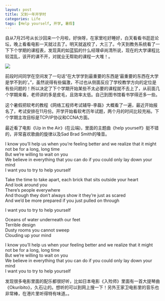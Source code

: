 ```yaml
---
layout: post
title: 又到一年开学时
categories: Life
tags: [Help yourself, 开学, 暑假]
---
```


自从7月25号从长沙回来一个月啦，好快呀，在家里吃好睡好，白天看看书逛逛论坛，晚上看看电影一天就过去了。明天就返校了，大三了。今天到教务系统看了一下下个学期的课程表，发现真的如蓝狐的什么经理卓尚清所说，现在的大学课程比较混乱，该开的课不开，对就业无帮助的课程一大堆！。

![](http://pic.yupoo.com/songtl/CLfQ5VBK/medish.jpg)

前段时间同学在空间发了一句话“在大学学到最重要的东西是‘最重要的东西在大学是学不到的’。”，虽然说得有些偏激，不过也从侧面反应了学校教学方向的定位是有些问题的！所以决定了下个学期开始某些不太必要的课程就不去上了，从前面几个学期来看，老师讲的多是皮毛，且效率太低。自己到图书馆看书学得还多一些。

这个暑假把软考的教程《网络工程师考试辅导-李磊》大概看了一遍，最近开始报名了，考试安排在11月份。开学开始看软考历年试题，两个月的时间比较充裕。下个学期主攻目标是TCP/IP协议和CCNA方面。

最近看了电影《Up in the Air》(在云端)，里面的主题曲《help yourself》挺不错的，非常喜欢歌曲的旋律以及Sad Brad Smith的嗓音。

 
I know you’ll help us when you’re feeling better and we realize that it might not be for a long, long time  
But we’re willing to wait on you  
We believe in everything that you can do if you could only lay down your mind  
I want you to try to help yourself 

Take the time to take apart, each brick that sits outside your heart  
And look around you  
There’s people everywhere  
And though they don’t always show it they’re just as scared  
And we’d be more prepared if you just pulled on through 

I want you to try to help yourself 

Oceans of water underneath our feet  
Terrible design  
Dusty rooms you cannot sweep  
Clouding up your mind 

I know you’ll help us when your feeling better and we realize that it might not be for a long, long time  
But we’re willing to wait on you  
We believe in everything that you can do if you could only lay down your mind  
I want you to try to help yourself

发现很多电影里面的配乐都很好听，比如日本电影《入殓师》里面有一首大提琴曲《Okuribito》，久石让的。想听的可以到网上搜一下！另外王家卫电影里的音乐也非常棒，在港片里听得特有味道。。

